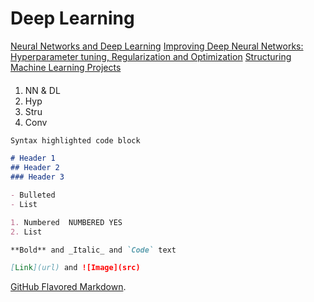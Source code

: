 # Deep Learning


 [Neural Networks and Deep Learning](https://coursera.org/share/5f44c146afe8239ebcdab3ac5a0b3aa9)
 [Improving Deep Neural Networks: Hyperparameter tuning, Regularization and Optimization](https://coursera.org/share/9f6c0cafae8458888679eaeaa673bceb)
 [Structuring Machine Learning Projects](https://coursera.org/share/21ac0618de4a28fa60db3bd5241d7b26)
####

1. NN & DL
2. Hyp
3. Stru
4. Conv

```markdown
Syntax highlighted code block

# Header 1
## Header 2
### Header 3

- Bulleted
- List

1. Numbered  NUMBERED YES
2. List

**Bold** and _Italic_ and `Code` text

[Link](url) and ![Image](src)
```

[GitHub Flavored Markdown](https://guides.github.com/features/mastering-markdown/).

